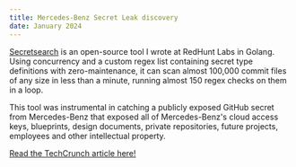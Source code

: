 ```yaml
---
title: Mercedes-Benz Secret Leak discovery
date: January 2024
---
```


[Secretsearch](https://gitlab.com/redhuntlabs-open-source/secretsearch) is an open-source tool I wrote at RedHunt Labs in Golang. Using concurrency and a custom regex list containing secret type definitions with zero-maintenance, it can scan almost 100,000 commit files of any size in less than a minute, running almost 150 regex checks on them in a loop.

This tool was instrumental in catching a publicly exposed GitHub secret from Mercedes-Benz that exposed all of Mercedes-Benz's cloud access keys, blueprints, design documents, private repositories, future projects, employees and other intellectual property.

[Read the TechCrunch article here!](https://techcrunch.com/2024/01/26/mercedez-benz-token-exposed-source-code-github/)